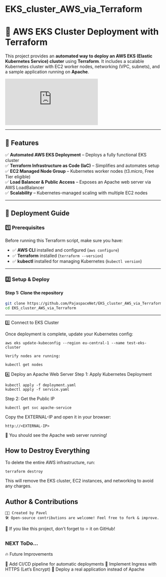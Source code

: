 # EKS_cluster_AWS_via_Terraform

# 🚀 AWS EKS Cluster Deployment with Terraform

This project provides an **automated way to deploy an AWS EKS (Elastic Kubernetes Service) cluster** using **Terraform**. It includes a scalable Kubernetes cluster with EC2 worker nodes, networking (VPC, subnets), and a sample application running on **Apache**.

![AWS EKS Architecture](https://docs.aws.amazon.com/architecture-diagrams/latest/opentext-infoarchive-architecture-using-amazon-eks/opentext-infoarchive-architecture-using-amazon-eks.html)  

---

## 📌 Features
✅ **Automated AWS EKS Deployment** – Deploys a fully functional EKS cluster  
✅ **Terraform Infrastructure as Code (IaC)** – Simplifies and automates setup  
✅ **EC2 Managed Node Group** – Kubernetes worker nodes (t3.micro, Free Tier eligible)  
✅ **Load Balancer & Public Access** – Exposes an Apache web server via AWS LoadBalancer  
✅ **Scalability** – Kubernetes-managed scaling with multiple EC2 nodes  

---

## 🚀 Deployment Guide

### 1️⃣ Prerequisites
Before running this Terraform script, make sure you have:
- ✅ **AWS CLI** installed and configured (`aws configure`)
- ✅ **Terraform** installed (`terraform --version`)
- ✅ **kubectl** installed for managing Kubernetes (`kubectl version`)

---

### 2️⃣ Setup & Deploy

#### **Step 1: Clone the repository**
```bash
git clone https://github.com/PajaspaceNet/EKS_cluster_AWS_via_Terraform.git
cd EKS_cluster_AWS_via_Terraform
```
---
3️⃣ Connect to EKS Cluster

Once deployment is complete, update your Kubernetes config:
```
aws eks update-kubeconfig --region eu-central-1 --name test-eks-cluster

Verify nodes are running:

kubectl get nodes
```

4️⃣ Deploy an Apache Web Server
Step 1: Apply Kubernetes Deployment
```
kubectl apply -f deployment.yaml
kubectl apply -f service.yaml
```
Step 2: Get the Public IP
```
kubectl get svc apache-service
```
Copy the EXTERNAL-IP and open it in your browser:
```
http://<EXTERNAL-IP>
```
🎉 You should see the Apache web server running!


 ## How to Destroy Everything

To delete the entire AWS infrastructure, run:

```
terraform destroy
```
This will remove the EKS cluster, EC2 instances, and networking to avoid any charges.

 ## Author & Contributions

    👨‍💻 Created by Pavel
    🛠 Open-source contributions are welcome! Feel free to fork & improve.

🔹 If you like this project, don’t forget to ⭐ it on GitHub! 


###  NEXT ToDo...

🔥 Future Improvements

📌 Add CI/CD pipeline for automatic deployments
📌 Implement Ingress with HTTPS (Let’s Encrypt)
📌 Deploy a real application instead of Apache

